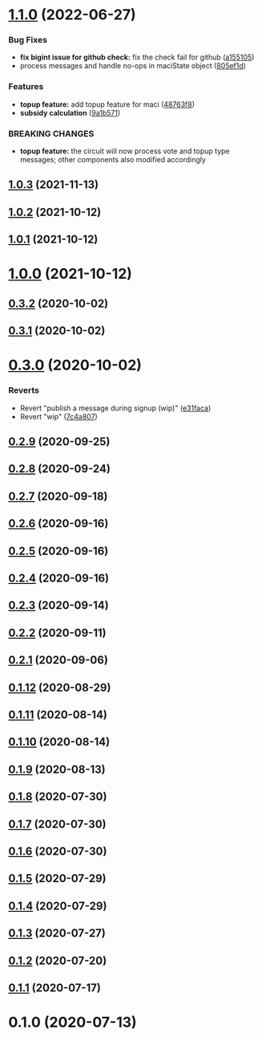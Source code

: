 # [1.1.0](https://github.com/privacy-scaling-explorations/maci/compare/v1.0.3...v1.1.0) (2022-06-27)


### Bug Fixes

* **fix bigint issue for github check:** fix the check fail for github ([a155105](https://github.com/privacy-scaling-explorations/maci/commit/a15510508c729251616c3b2d2f981c9f50b1e0f8))
* process messages and handle no-ops in maciState object ([805ef1d](https://github.com/privacy-scaling-explorations/maci/commit/805ef1ded9f525d979f45a51cf2a643ee5e6c71b))


### Features

* **topup feature:** add topup feature for maci ([48763f8](https://github.com/privacy-scaling-explorations/maci/commit/48763f83be3e92811d75fa3c67f7851bdaad09b2))
* **subsidy calculation** ([9a1b571](https://github.com/privacy-scaling-explorations/maci/commit/9a1b571915d20d26720c30bb1a7d93e7ce3651e3))

### BREAKING CHANGES

* **topup feature:** the circuit will now process vote and topup type messages; other components also
modified accordingly



## [1.0.3](https://github.com/privacy-scaling-explorations/maci/compare/v1.0.2...v1.0.3) (2021-11-13)


## [1.0.2](https://github.com/privacy-scaling-explorations/maci/compare/v1.0.1...v1.0.2) (2021-10-12)



## [1.0.1](https://github.com/privacy-scaling-explorations/maci/compare/v1.0.0...v1.0.1) (2021-10-12)



# [1.0.0](https://github.com/privacy-scaling-explorations/maci/compare/v0.3.2...v1.0.0) (2021-10-12)



## [0.3.2](https://github.com/privacy-scaling-explorations/maci/compare/v0.3.1...v0.3.2) (2020-10-02)



## [0.3.1](https://github.com/privacy-scaling-explorations/maci/compare/v0.3.0...v0.3.1) (2020-10-02)



# [0.3.0](https://github.com/privacy-scaling-explorations/maci/compare/v0.2.9...v0.3.0) (2020-10-02)


### Reverts

* Revert "publish a message during signup (wip)" ([e31faca](https://github.com/privacy-scaling-explorations/maci/commit/e31facacc24aa2014109426585f11ebe078bab92))
* Revert "wip" ([7c4a807](https://github.com/privacy-scaling-explorations/maci/commit/7c4a807da5f7467973823203f0a6cb2d1ca0c129))



## [0.2.9](https://github.com/privacy-scaling-explorations/maci/compare/v0.2.8...v0.2.9) (2020-09-25)



## [0.2.8](https://github.com/privacy-scaling-explorations/maci/compare/v0.2.7...v0.2.8) (2020-09-24)



## [0.2.7](https://github.com/privacy-scaling-explorations/maci/compare/v0.2.6...v0.2.7) (2020-09-18)



## [0.2.6](https://github.com/privacy-scaling-explorations/maci/compare/v0.2.5...v0.2.6) (2020-09-16)



## [0.2.5](https://github.com/privacy-scaling-explorations/maci/compare/v0.2.4...v0.2.5) (2020-09-16)



## [0.2.4](https://github.com/privacy-scaling-explorations/maci/compare/v0.2.3...v0.2.4) (2020-09-16)



## [0.2.3](https://github.com/privacy-scaling-explorations/maci/compare/v0.2.2...v0.2.3) (2020-09-14)



## [0.2.2](https://github.com/privacy-scaling-explorations/maci/compare/v0.2.1...v0.2.2) (2020-09-11)



## [0.2.1](https://github.com/privacy-scaling-explorations/maci/compare/v0.1.12...v0.2.1) (2020-09-06)



## [0.1.12](https://github.com/privacy-scaling-explorations/maci/compare/v0.1.11...v0.1.12) (2020-08-29)



## [0.1.11](https://github.com/privacy-scaling-explorations/maci/compare/v0.1.10...v0.1.11) (2020-08-14)



## [0.1.10](https://github.com/privacy-scaling-explorations/maci/compare/v0.1.9...v0.1.10) (2020-08-14)



## [0.1.9](https://github.com/privacy-scaling-explorations/maci/compare/v0.1.8...v0.1.9) (2020-08-13)



## [0.1.8](https://github.com/privacy-scaling-explorations/maci/compare/v0.1.7...v0.1.8) (2020-07-30)



## [0.1.7](https://github.com/privacy-scaling-explorations/maci/compare/v0.1.6...v0.1.7) (2020-07-30)



## [0.1.6](https://github.com/privacy-scaling-explorations/maci/compare/v0.1.5...v0.1.6) (2020-07-30)



## [0.1.5](https://github.com/privacy-scaling-explorations/maci/compare/v0.1.4...v0.1.5) (2020-07-29)



## [0.1.4](https://github.com/privacy-scaling-explorations/maci/compare/v0.1.3...v0.1.4) (2020-07-29)



## [0.1.3](https://github.com/privacy-scaling-explorations/maci/compare/v0.1.2...v0.1.3) (2020-07-27)



## [0.1.2](https://github.com/privacy-scaling-explorations/maci/compare/v0.1.1...v0.1.2) (2020-07-20)



## [0.1.1](https://github.com/privacy-scaling-explorations/maci/compare/v0.1.0...v0.1.1) (2020-07-17)



# 0.1.0 (2020-07-13)




